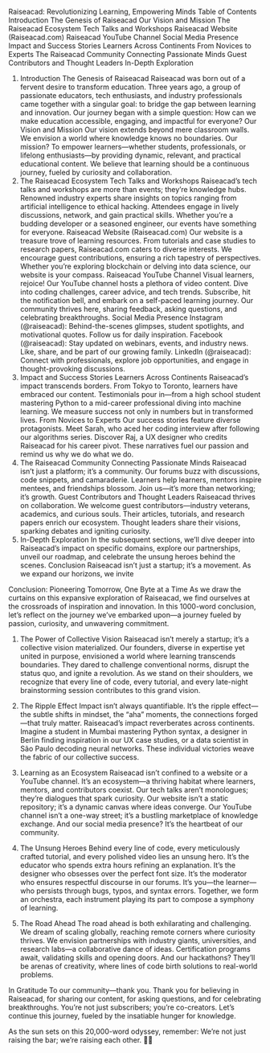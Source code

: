 Raiseacad: Revolutionizing Learning, Empowering Minds
Table of Contents
Introduction
The Genesis of Raiseacad
Our Vision and Mission
The Raiseacad Ecosystem
Tech Talks and Workshops
Raiseacad Website (Raiseacad.com)
Raiseacad YouTube Channel
Social Media Presence
Impact and Success Stories
Learners Across Continents
From Novices to Experts
The Raiseacad Community
Connecting Passionate Minds
Guest Contributors and Thought Leaders
In-Depth Exploration
1. Introduction
The Genesis of Raiseacad
Raiseacad was born out of a fervent desire to transform education. Three years ago, a group of passionate educators, tech enthusiasts, and industry professionals came together with a singular goal: to bridge the gap between learning and innovation. Our journey began with a simple question: How can we make education accessible, engaging, and impactful for everyone?
Our Vision and Mission
Our vision extends beyond mere classroom walls. We envision a world where knowledge knows no boundaries. Our mission? To empower learners—whether students, professionals, or lifelong enthusiasts—by providing dynamic, relevant, and practical educational content. We believe that learning should be a continuous journey, fueled by curiosity and collaboration.
2. The Raiseacad Ecosystem
Tech Talks and Workshops
Raiseacad’s tech talks and workshops are more than events; they’re knowledge hubs. Renowned industry experts share insights on topics ranging from artificial intelligence to ethical hacking. Attendees engage in lively discussions, network, and gain practical skills. Whether you’re a budding developer or a seasoned engineer, our events have something for everyone.
Raiseacad Website (Raiseacad.com)
Our website is a treasure trove of learning resources. From tutorials and case studies to research papers, Raiseacad.com caters to diverse interests. We encourage guest contributions, ensuring a rich tapestry of perspectives. Whether you’re exploring blockchain or delving into data science, our website is your compass.
Raiseacad YouTube Channel
Visual learners, rejoice! Our YouTube channel hosts a plethora of video content. Dive into coding challenges, career advice, and tech trends. Subscribe, hit the notification bell, and embark on a self-paced learning journey. Our community thrives here, sharing feedback, asking questions, and celebrating breakthroughs.
Social Media Presence
Instagram (@raiseacad): Behind-the-scenes glimpses, student spotlights, and motivational quotes. Follow us for daily inspiration.
Facebook (@raiseacad): Stay updated on webinars, events, and industry news. Like, share, and be part of our growing family.
LinkedIn (@raiseacad): Connect with professionals, explore job opportunities, and engage in thought-provoking discussions.
3. Impact and Success Stories
Learners Across Continents
Raiseacad’s impact transcends borders. From Tokyo to Toronto, learners have embraced our content. Testimonials pour in—from a high school student mastering Python to a mid-career professional diving into machine learning. We measure success not only in numbers but in transformed lives.
From Novices to Experts
Our success stories feature diverse protagonists. Meet Sarah, who aced her coding interview after following our algorithms series. Discover Raj, a UX designer who credits Raiseacad for his career pivot. These narratives fuel our passion and remind us why we do what we do.
4. The Raiseacad Community
Connecting Passionate Minds
Raiseacad isn’t just a platform; it’s a community. Our forums buzz with discussions, code snippets, and camaraderie. Learners help learners, mentors inspire mentees, and friendships blossom. Join us—it’s more than networking; it’s growth.
Guest Contributors and Thought Leaders
Raiseacad thrives on collaboration. We welcome guest contributors—industry veterans, academics, and curious souls. Their articles, tutorials, and research papers enrich our ecosystem. Thought leaders share their visions, sparking debates and igniting curiosity.
5. In-Depth Exploration
In the subsequent sections, we’ll dive deeper into Raiseacad’s impact on specific domains, explore our partnerships, unveil our roadmap, and celebrate the unsung heroes behind the scenes.
Conclusion
Raiseacad isn’t just a startup; it’s a movement. As we expand our horizons, we invite



Conclusion: Pioneering Tomorrow, One Byte at a Time
As we draw the curtains on this expansive exploration of Raiseacad, we find ourselves at the crossroads of inspiration and innovation. In this 1000-word conclusion, let’s reflect on the journey we’ve embarked upon—a journey fueled by passion, curiosity, and unwavering commitment.

1. The Power of Collective Vision
Raiseacad isn’t merely a startup; it’s a collective vision materialized. Our founders, diverse in expertise yet united in purpose, envisioned a world where learning transcends boundaries. They dared to challenge conventional norms, disrupt the status quo, and ignite a revolution. As we stand on their shoulders, we recognize that every line of code, every tutorial, and every late-night brainstorming session contributes to this grand vision.

2. The Ripple Effect
Impact isn’t always quantifiable. It’s the ripple effect—the subtle shifts in mindset, the “aha” moments, the connections forged—that truly matter. Raiseacad’s impact reverberates across continents. Imagine a student in Mumbai mastering Python syntax, a designer in Berlin finding inspiration in our UX case studies, or a data scientist in São Paulo decoding neural networks. These individual victories weave the fabric of our collective success.

3. Learning as an Ecosystem
Raiseacad isn’t confined to a website or a YouTube channel. It’s an ecosystem—a thriving habitat where learners, mentors, and contributors coexist. Our tech talks aren’t monologues; they’re dialogues that spark curiosity. Our website isn’t a static repository; it’s a dynamic canvas where ideas converge. Our YouTube channel isn’t a one-way street; it’s a bustling marketplace of knowledge exchange. And our social media presence? It’s the heartbeat of our community.

4. The Unsung Heroes
Behind every line of code, every meticulously crafted tutorial, and every polished video lies an unsung hero. It’s the educator who spends extra hours refining an explanation. It’s the designer who obsesses over the perfect font size. It’s the moderator who ensures respectful discourse in our forums. It’s you—the learner—who persists through bugs, typos, and syntax errors. Together, we form an orchestra, each instrument playing its part to compose a symphony of learning.

5. The Road Ahead
The road ahead is both exhilarating and challenging. We dream of scaling globally, reaching remote corners where curiosity thrives. We envision partnerships with industry giants, universities, and research labs—a collaborative dance of ideas. Certification programs await, validating skills and opening doors. And our hackathons? They’ll be arenas of creativity, where lines of code birth solutions to real-world problems.

In Gratitude
To our community—thank you. Thank you for believing in Raiseacad, for sharing our content, for asking questions, and for celebrating breakthroughs. You’re not just subscribers; you’re co-creators. Let’s continue this journey, fueled by the insatiable hunger for knowledge.

As the sun sets on this 20,000-word odyssey, remember: We’re not just raising the bar; we’re raising each other. 🚀🌟


